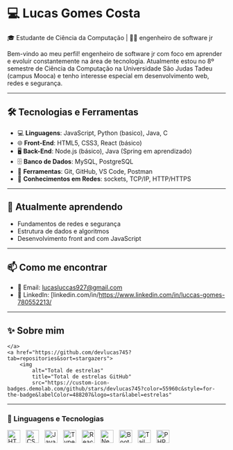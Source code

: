 # 💻 Lucas Gomes Costa

🎓 Estudante de Ciência da Computação | 👨‍💻 engenheiro de software jr

Bem-vindo ao meu perfil! engenheiro de software jr com foco em aprender e evoluir constantemente na área de tecnologia. Atualmente estou no 8º semestre de Ciência da Computação na Universidade São Judas Tadeu (campus Mooca) e tenho interesse especial em desenvolvimento web, redes e segurança.

---

## 🛠️ Tecnologias e Ferramentas

- 💻 **Linguagens**: JavaScript, Python (basico), Java, C
- 🌐 **Front-End**: HTML5, CSS3, React (básico)
- 🖥️ **Back-End**: Node.js (básico), Java (Spring em aprendizado)
- 🗄️ **Banco de Dados**: MySQL, PostgreSQL
- 🧰 **Ferramentas**: Git, GitHub, VS Code, Postman
- 📡 **Conhecimentos em Redes**: sockets, TCP/IP, HTTP/HTTPS

---

## 🌱 Atualmente aprendendo

- Fundamentos de redes e segurança
- Estrutura de dados e algoritmos
- Desenvolvimento front and  com JavaScript

---

## 📫 Como me encontrar

- 📧 Email: lucasluccas927@gmail.com
- 💼 LinkedIn: [linkedin.com/in/https://www.linkedin.com/in/luccas-gomes-780552213/
  

---

## ✨ Sobre mim

<p align="left">
  
    </a> 
    <a href="https://github.com/devlucas745?tab=repositories&sort=stargazers">
        <img 
            alt="Total de estrelas" 
            title="Total de estrelas GitHub" 
            src="https://custom-icon-badges.demolab.com/github/stars/devlucas745?color=55960c&style=for-the-badge&labelColor=488207&logo=star&label=estrelas"
      


---

### 🤖 Linguagens e Tecnologias

<img 
    align="left" 
    alt="HTML"
    title="HTML" 
    width="30px" 
    style="padding-right: 10px;" 
    src="https://cdn.jsdelivr.net/gh/devicons/devicon@latest/icons/html5/html5-original.svg" 
/>
<img 
    align="left" 
    alt="CSS" 
    title="CSS"
    width="30px" 
    style="padding-right: 10px;" 
    src="https://cdn.jsdelivr.net/gh/devicons/devicon@latest/icons/css3/css3-original.svg" 
/>
<img 
    align="left" 
    alt="JavaScript" 
    title="JavaScript"
    width="30px" 
    style="padding-right: 10px;" 
    src="https://cdn.jsdelivr.net/gh/devicons/devicon@latest/icons/javascript/javascript-original.svg" 
/>
<img 
    align="left" 
    alt="TypeScript"
    title="TypeScript" 
    width="30px" 
    style="padding-right: 10px;" 
    src="https://cdn.jsdelivr.net/gh/devicons/devicon@latest/icons/typescript/typescript-original.svg" 
/>
<img 
    align="left" 
    alt="React"
    title="React" 
    width="30px" 
    style="padding-right: 10px;" 
    src="https://cdn.jsdelivr.net/gh/devicons/devicon@latest/icons/react/react-original.svg" 
/>
<img 
    align="left" 
    alt="Next.js" 
    title="Next.js"
    width="30px" 
    style="padding-right: 10px;" 
    src="https://cdn.jsdelivr.net/gh/devicons/devicon@latest/icons/nextjs/nextjs-original.svg" 
/>
<img 
    align="left" 
    alt="Bootstrap"
    title="Bootstrap" 
    width="30px" 
    style="padding-right: 10px;" 
    src="https://cdn.jsdelivr.net/gh/devicons/devicon@latest/icons/bootstrap/bootstrap-original.svg" 
/>
<img 
    align="left" 
    alt="Tailwind" 
    title="Tailwind"
    width="30px" 
    style="padding-right: 10px;" 
    src="https://cdn.jsdelivr.net/gh/devicons/devicon@latest/icons/tailwindcss/tailwindcss-original.svg" 
/>

<img 
    align="left" 
    alt="PHP" 
    title="PHP"
    width="30px" 
    style="padding-right: 10px;" 
    src="https://cdn.jsdelivr.net/gh/devicons/devicon@latest/icons/php/php-original.svg" 
/>
  
